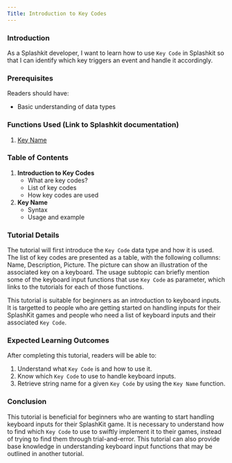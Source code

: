 ```yaml
---
Title: Introduction to Key Codes
---
```


### Introduction

As a Splashkit developer, I want to learn how to use `Key Code` in Splashkit so that I can identify
which key triggers an event and handle it accordingly.

### Prerequisites

Readers should have:

- Basic understanding of data types

### Functions Used (Link to Splashkit documentation)

1. [Key Name](https://splashkit.io/api/input/#key-name)

### Table of Contents

1. **Introduction to Key Codes**
   - What are key codes?
   - List of key codes
   - How key codes are used
1. **Key Name**
   - Syntax
   - Usage and example

### Tutorial Details

The tutorial will first introduce the `Key Code` data type and how it is used. The list of key codes
are presented as a table, with the following collumns: Name, Description, Picture. The picture can
show an illustration of the associated key on a keyboard. The usage subtopic can briefly mention
some of the keyboard input functions that use `Key Code` as parameter, which links to the tutorials
for each of those functions.

This tutorial is suitable for beginners as an introduction to keyboard inputs. It is targetted to
people who are getting started on handling inputs for their SplashKit games and people who need a
list of keyboard inputs and their associated `Key Code`.

### Expected Learning Outcomes

After completing this tutorial, readers will be able to:

1. Understand what `Key Code` is and how to use it.
1. Know which `Key Code` to use to handle keyboard inputs.
1. Retrieve string name for a given `Key Code` by using the `Key Name` function.

### Conclusion

This tutorial is beneficial for beginners who are wanting to start handling keyboard inputs for
their SplashKit game. It is necessary to understand how to find which `Key Code` to use to swiftly
implement it to their games, instead of trying to find them through trial-and-error. This tutorial
can also provide base knowledge in understanding keyboard input functions that may be outlined in
another tutorial.
